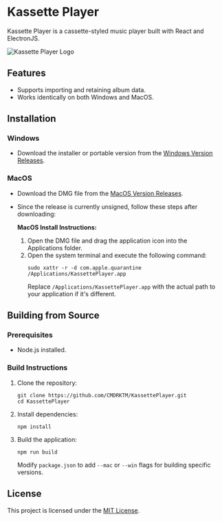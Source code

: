 # Kassette Player

Kassette Player is a cassette-styled music player built with React and ElectronJS.

![Kassette Player Logo](https://github.com/CMDRKTM/KassettePlayer/assets/123240001/b9193409-3013-46a6-8835-a60003694b57)

## Features
- Supports importing and retaining album data.
- Works identically on both Windows and MacOS.

## Installation

### Windows
- Download the installer or portable version from the [Windows Version Releases](https://github.com/CMDRKTM/KassettePlayer/releases).

### MacOS
- Download the DMG file from the [MacOS Version Releases](https://github.com/CMDRKTM/KassettePlayer/releases).
- Since the release is currently unsigned, follow these steps after downloading:
  
  **MacOS Install Instructions:**
  1. Open the DMG file and drag the application icon into the Applications folder.
  2. Open the system terminal and execute the following command:
     ```
     sudo xattr -r -d com.apple.quarantine /Applications/KassettePlayer.app
     ```
     Replace `/Applications/KassettePlayer.app` with the actual path to your application if it's different.

## Building from Source

### Prerequisites
- Node.js installed.

### Build Instructions
1. Clone the repository:
   ```
   git clone https://github.com/CMDRKTM/KassettePlayer.git
   cd KassettePlayer
   ```
2. Install dependencies:
   ```
   npm install
   ```
3. Build the application:
   ```
   npm run build
   ```
   Modify `package.json` to add `--mac` or `--win` flags for building specific versions.

## License

This project is licensed under the [MIT License](LICENSE).
